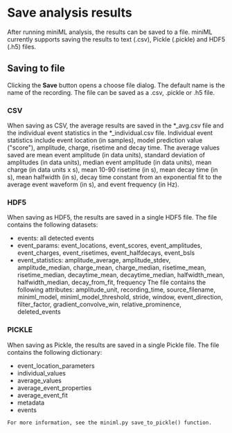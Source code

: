 # Save analysis results

After running miniML analysis, the results can be saved to a file.
miniML currently supports saving the results to text (.csv), Pickle (.pickle) and HDF5 (.h5) files.

## Saving to file

Clicking the **Save** button opens a choose file dialog. The default name is the name of the recording. 
The file can be saved as a .csv, .pickle or .h5 file.

### CSV

When saving as CSV, the average results are saved in the *_avg.csv file and the individual event statistics in the *_individual.csv file. Individual event statistics include event location (in samples), model prediction value ("score"), amplitude, charge, risetime and decay time. The average values saved are mean event amplitude (in data units), standard deviation of amplitudes (in data units), median event amplitude (in data units), mean charge (in data units x s), mean 10-90 risetime (in s), mean decay time (in s), mean halfwidth (in s), decay time constant from an exponential fit to the average event waveform (in s), and event frequency (in Hz).

### HDF5

When saving as HDF5, the results are saved in a single HDF5 file. The file contains the following datasets:
- events: all detected events
- event_params: event_locations, event_scores, event_amplitudes, event_charges, event_risetimes, event_halfdecays, event_bsls
- event_statistics: amplitude_average, amplitude_stdev, amplitude_median, charge_mean, charge_median, risetime_mean, risetime_median, decaytime_mean, decaytime_median, halfwidth_mean, halfwidth_median, decay_from_fit, frequency
The file contains the following attributes: amplitude_unit, recording_time, source_filename, miniml_model, miniml_model_threshold, stride, window, event_direction, filter_factor, gradient_convolve_win, relative_prominence, deleted_events

### PICKLE

When saving as Pickle, the results are saved in a single Pickle file. The file contains the following dictionary:
- event_location_parameters
- individual_values
- average_values
- average_event_properties
- average_event_fit
- metadata
- events

```{seealso}
For more information, see the miniml.py save_to_pickle() function.
```
